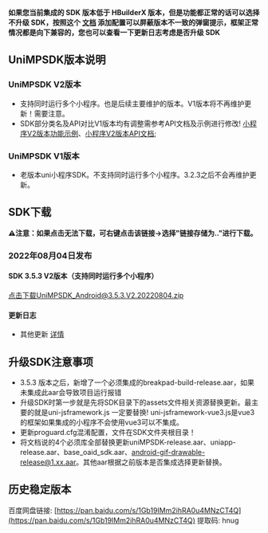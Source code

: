 **如果您当前集成的 SDK 版本低于 HBuilderX 版本，但是功能都正常的话可以选择不升级 SDK，按照这个 [文档](https://ask.dcloud.net.cn/article/35627) 添加配置可以屏蔽版本不一致的弹窗提示，框架正常情况都是向下兼容的，您也可以查看一下更新日志考虑是否升级 SDK**

## UniMPSDK版本说明

### UniMPSDK V2版本

+ 支持同时运行多个小程序。也是后续主要维护的版本。V1版本将不再维护更新！需要注意。
+ SDK部分类名及API对比V1版本均有调整需参考API文档及示例进行修改! [小程序V2版本功能示例](UniMPDocs/Sample/android-v2)、[小程序V2版本API文档](UniMPDocs/API/android-v2);

### UniMPSDK V1版本

+ 老版本uni小程序SDK。不支持同时运行多个小程序。3.2.3之后不会再维护更新。

## SDK下载

**⚠️注意：如果点击无法下载，可右键点击该链接->选择"链接存储为.."进行下载。**

### 2022年08月04日发布

#### SDK 3.5.3 V2版本（支持同时运行多个小程序）

[点击下载UniMPSDK_Android@3.5.3.V2.20220804.zip](https://native-res.dcloud.net.cn/unimp-sdk/SDK-Android%403.5.3-20220804.zip)

#### 更新日志
+ 其他更新 [详情](https://download1.dcloud.net.cn/hbuilderx/changelog/3.5.3.20220729.html)


## 升级SDK注意事项

+ 3.5.3 版本之后，新增了一个必须集成的breakpad-build-release.aar，如果未集成此aar会导致项目运行报错
+ 升级SDK时第一步就是先将SDK目录下的assets文件相关资源替换更新。最主要的就是uni-jsframework.js 一定要替换! uni-jsframework-vue3.js是vue3的框架如果集成的小程序不会使用vue3可以不集成。
+ 更新proguard.cfg混淆配置，文件在SDK文件夹根目录！
+ 将文档说的4个必须库全部替换更新uniMPSDK-release.aar、uniapp-release.aar、base_oaid_sdk.aar、android-gif-drawable-release@1.xx.aar。其他aar根据之前版本是否集成选择更新替换。

## 历史稳定版本

百度网盘链接: [https://pan.baidu.com/s/1Gb19IMm2ihRA0u4MNzCT4Q](https://pan.baidu.com/s/1Gb19IMm2ihRA0u4MNzCT4Q) 提取码: hnug
